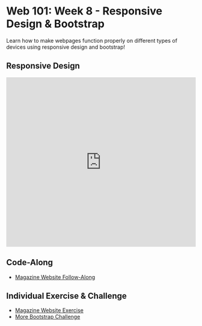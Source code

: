 # Web 101: Week 8 - Responsive Design & Bootstrap
Learn how to make webpages function properly on different types of devices using responsive design and bootstrap!

## Responsive Design
<iframe src='https://view.officeapps.live.com/op/embed.aspx?src=https://hylandtechclub.com/web-101/Week08/ResponsiveDesign.pptx' width='100%' height='450px' frameborder='0'></iframe>

## Code-Along
- [Magazine Website Follow-Along](MagazineWebsiteFollowAlongWithCode.md)

## Individual Exercise & Challenge
- [Magazine Website Exercise](MagazineWebsiteIndividual.md)
- [More Bootstrap Challenge](MoreBootstrapChallenge.md)